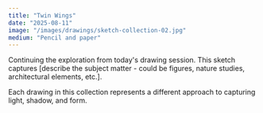 ```yaml
---
title: "Twin Wings"
date: "2025-08-11"
image: "/images/drawings/sketch-collection-02.jpg"
medium: "Pencil and paper"
---
```


Continuing the exploration from today's drawing session. This sketch captures [describe the subject matter - could be figures, nature studies, architectural elements, etc.].

Each drawing in this collection represents a different approach to capturing light, shadow, and form.
